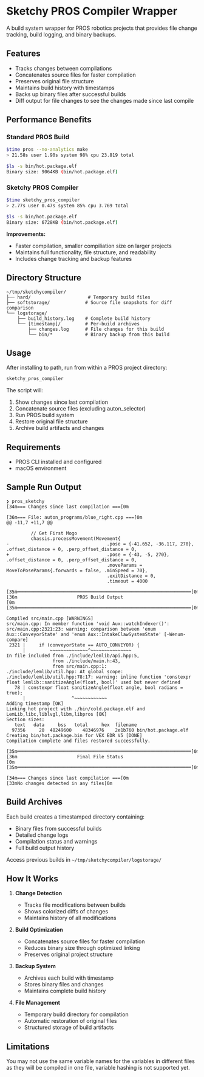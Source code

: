 # Sketchy PROS Compiler Wrapper

A build system wrapper for PROS robotics projects that provides file change tracking, build logging, and binary backups.

## Features

- Tracks changes between compilations
- Concatenates source files for faster compilation
- Preserves original file structure
- Maintains build history with timestamps
- Backs up binary files after successful builds
- Diff output for file changes to see the changes made since last compile

## Performance Benefits

### Standard PROS Build
```bash
$time pros --no-analytics make  
> 21.58s user 1.90s system 98% cpu 23.819 total

$ls -s bin/hot.package.elf
Binary size: 9064KB (bin/hot.package.elf)
```

### Sketchy PROS Compiler
```bash
$time sketchy_pros_compiler
> 2.77s user 0.47s system 85% cpu 3.769 total

$ls -s bin/hot.package.elf
Binary size: 6728KB (bin/hot.package.elf)
```

**Improvements:**
- Faster compilation, smaller compiliation size on larger projects
- Maintains full functionality, file structure, and readability
- Includes change tracking and backup features

## Directory Structure

```plaintext
~/tmp/sketchycompiler/
├── hard/                     # Temporary build files
├── softstorage/             # Source file snapshots for diff comparison
└── logstorage/             
    ├── build_history.log    # Complete build history
    └── [timestamp]/         # Per-build archives
        ├── changes.log      # File changes for this build
        └── bin/*            # Binary backup from this build
```

## Usage

After installing to path, run from within a PROS project directory:

```bash
sketchy_pros_compiler
```

The script will:
1. Show changes since last compilation
2. Concatenate source files (excluding auton_selector)
3. Run PROS build system
4. Restore original file structure
5. Archive build artifacts and changes

## Requirements

- PROS CLI installed and configured
- macOS environment

## Sample Run Output

```ansi
❯ pros_sketchy 
[34m=== Changes since last compilation ===[0m

[36m=== File: auton_programs/blue_right.cpp ===[0m
@@ -11,7 +11,7 @@

         // Get First Mogo
         chassis.processMovement(Movement{
-                                    .pose = {-41.652, -36.117, 270}, .offset_distance = 0, .perp_offset_distance = 0,
+                                    .pose = {-43, -5, 270}, .offset_distance = 0, .perp_offset_distance = 0,
                                     .moveParams = MoveToPoseParams{.forwards = false, .minSpeed = 70},
                                     .exitDistance = 0,
                                     .timeout = 4000

[35m════════════════════════════════════════════════════════════════[0m
[36m                      PROS Build Output                           [0m
[35m════════════════════════════════════════════════════════════════[0m

Compiled src/main.cpp [WARNINGS]
src/main.cpp: In member function 'void Aux::watchIndexer()':
src/main.cpp:2321:23: warning: comparison between 'enum Aux::ConveyorState' and 'enum Aux::IntakeClawSystemState' [-Wenum-compare]
 2321 |     if (conveyorState == AUTO_CONVEYOR) {
      |         ~~~~~~~~~~~~~~^~~~~~~~~~~~~~~~
In file included from ./include/lemlib/api.hpp:5,
                 from ./include/main.h:43,
                 from src/main.cpp:1:
./include/lemlib/util.hpp: At global scope:
./include/lemlib/util.hpp:78:17: warning: inline function 'constexpr float lemlib::sanitizeAngle(float, bool)' used but never defined
   78 | constexpr float sanitizeAngle(float angle, bool radians = true);
      |                 ^~~~~~~~~~~~~
Adding timestamp [OK]
Linking hot project with ./bin/cold.package.elf and LemLib,libc,liblvgl,libm,libpros [OK]
Section sizes:
   text	  data	   bss	 total	   hex	filename
  97356	    20	48249600	48346976	2e1b760	bin/hot.package.elf
Creating bin/hot.package.bin for VEX EDR V5 [DONE]
Compilation complete and files restored successfully.

[35m════════════════════════════════════════════════════════════════[0m
[36m                      Final File Status                           [0m
[35m════════════════════════════════════════════════════════════════[0m

[34m=== Changes since last compilation ===[0m
[33mNo changes detected in any files[0m
```

## Build Archives

Each build creates a timestamped directory containing:
- Binary files from successful builds
- Detailed change logs
- Compilation status and warnings
- Full build output history

Access previous builds in `~/tmp/sketchycompiler/logstorage/`

## How It Works

1. **Change Detection**
   - Tracks file modifications between builds
   - Shows colorized diffs of changes
   - Maintains history of all modifications

2. **Build Optimization**
   - Concatenates source files for faster compilation
   - Reduces binary size through optimized linking
   - Preserves original project structure

3. **Backup System**
   - Archives each build with timestamp
   - Stores binary files and changes
   - Maintains complete build history

4. **File Management**
   - Temporary build directory for compilation
   - Automatic restoration of original files
   - Structured storage of build artifacts

## Limitations

You may not use the same variable names for the variables in different files as they will be compiled in one file,
variable hashing is not supported yet.
